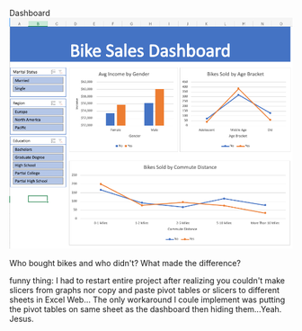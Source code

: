 Dashboard
![alt text](/docs/assets/finished-product.png)

Who bought bikes and who didn't? What made the difference?

funny thing: 
I had to restart entire project after realizing you couldn't make slicers from graphs nor copy and paste pivot tables or slicers to different sheets in Excel Web...
The only workaround I coule implement was putting the pivot tables on same sheet as the dashboard then hiding them...Yeah.
Jesus.
